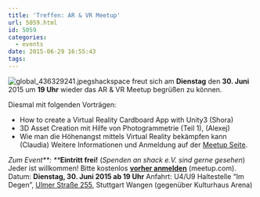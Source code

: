 ```yaml
---
title: 'Treffen: AR & VR Meetup'
url: 5059.html
id: 5059
categories:
  - events
date: 2015-06-29 16:55:43
tags:
---
```


![global_436329241.jpeg](https://blog.shackspace.de/wp-content/uploads/2015/05/global_436329241.jpeg.png)shackspace freut sich am **Dienstag** den **30\. Juni** 2015 um **19 Uhr** wieder das AR &amp; VR Meetup begrüßen zu können.

Diesmal mit folgenden Vorträgen:

*   How to create a Virtual Reality Cardboard App with Unity3 (Shora)
*   3D Asset Creation mit Hilfe von Photogrammetrie (Teil 1), (Alexej)
*   Wie man die Höhenangst mittels Virtual Reality bekämpfen kann (Claudia)
Weitere Informationen und Anmeldung auf der [Meetup Seite](http://www.meetup.com/Augmented-Virtual-Reality-Meetup/events/223181433/).

_Zum Event**:
**_**Eintritt frei!** (_Spenden an shack e.V. sind gerne gesehen_) Jeder ist willkommen!
Bitte kostenlos **[vorher anmelden](http://www.meetup.com/Augmented-Virtual-Reality-Meetup/events/223181433/)** (meetup.com).
Datum: **Dienstag, 30\. Juni 2015 **ab** 19 Uhr**
Anfahrt: U4/U9 Haltestelle “Im Degen”, [Ulmer Straße 255](https://blog.shackspace.de/?page_id=713), Stuttgart Wangen (gegenüber Kulturhaus Arena)